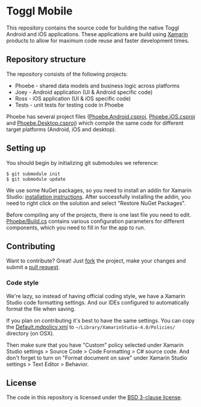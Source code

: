 # Toggl Mobile

This repository contains the source code for building the native Toggl Android and iOS applications.
These applications are build using [Xamarin](http://xamarin.com/) products to allow for maximum
code reuse and faster development times.

## Repository structure

The repository consists of the following projects:

- Phoebe - shared data models and business logic across platforms
- Joey - Android application (UI & Android specific code)
- Ross - iOS application (UI & iOS specific code)
- Tests - unit tests for testing code in Phoebe

Phoebe has several project files ([Phoebe.Android.csproj](https://github.com/toggl/mobile/blob/master/Phoebe/Phoebe.Android.csproj), [Phoebe.iOS.csproj](https://github.com/toggl/mobile/blob/master/Phoebe/Phoebe.iOS.csproj) and [Phoebe.Desktop.csproj](https://github.com/toggl/mobile/blob/master/Phoebe/Phoebe.Desktop.csproj)) which compile the same code for different target platforms
(Android, iOS and desktop).

## Setting up

You should begin by initializing git submodules we reference:

	$ git submodule init
	$ git submodule update

We use some NuGet packages, so you need to install an addin for Xamarin Studio:
[installation instructions](https://github.com/mrward/monodevelop-nuget-addin#installation).
After successfully installing the addin, you need to right click on the solution and select
"Restore NuGet Packages".

Before compiling any of the projects, there is one last file you need to edit.
[Phoebe/Build.cs](https://github.com/toggl/mobile/blob/master/Phoebe/Build.cs) contains various
configuration parameters for different components, which you need to fill in for the app to run.

## Contributing

Want to contribute? Great! Just [fork](https://github.com/toggl/mobile/fork) the project, make your
changes and submit a [pull request](https://github.com/toggl/mobile/pulls).

### Code style

We're lazy, so instead of having official coding style, we have a Xamarin Studio code formatting
settings. And our IDEs configured to automatically format the file when saving.

If you plan on contributing it's best to have the same settings. You can copy the
[Default.mdpolicy.xml](https://github.com/toggl/mobile/blob/master/Default.mdpolicy.xml) to
`~/Library/XamarinStudio-4.0/Policies/` directory (on OSX).

Then make sure that you have "Custom" policy selected under Xamarin Studio settings > Source Code >
Code Formatting > C# source code. And don't forget to turn on "Format document on save" under
Xamarin Studio settings > Text Editor > Behavior.

## License

The code in this repository is licensed under the [BSD 3-clause license](https://github.com/toggl/mobile/blob/master/LICENSE).
